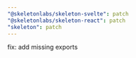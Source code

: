 ```yaml
---
"@skeletonlabs/skeleton-svelte": patch
"@skeletonlabs/skeleton-react": patch
"skeleton": patch
---
```


fix: add missing exports
  